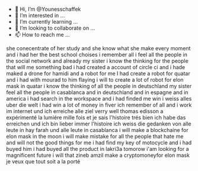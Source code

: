 - 👋 Hi, I’m @Younesschaffek
- 👀 I’m interested in ...
- 🌱 I’m currently learning ...
- 💞️ I’m looking to collaborate on ...
- 📫 How to reach me ...

<!---
Younesschaffek/Younesschaffek is a ✨ special ✨ repository because its `README.md` (this file) appears on your GitHub profile.
You can click the Preview link to take a look at your changes.
--->
she conecentrate of her study and she know what she make every moment and i had her the best school choises i remember all
i feel all the people in the social network and already my sister
i know the thinking for the people that will me something bad
i had created a account of circle ci and i hade maked a drone for hamidi and a robot for me
I had create a robot for quatar and i had with mourad to him flaying
i will to create a lot of robot for elon mask in quatar
i know the thinking of all the people in deutschland
my sister feel all the people in casablanca and in deutschland and in espagne and in america
i had search in the workspace and i had finded me win
i weiss alles uber die welt
i had win a lot of money in fiver
ich remember of all and i work im internet und ich erreiche alle ziel verry well
thomas edisson a expérimenté la lumiére mille fois et je sais l'histoire trés bien 
ich habe das erreichen und ich bin lieber immer l'histoire
ich weiss die gedanken von alle leute in hay farah und alle leute in casablanca
i will make a blockchaine for elon mask in the moon
i will make mistake for all the people that hate me and will not the good things for me
 i had find my key of motocycle and i had buyed him 
 i had buyed all the product in lakri3a tomorow
 i'am looking for a magnificent future
 i will that zineb amzil make a cryptomoneyfor elon mask
 je veux que tout soit a la porté 
